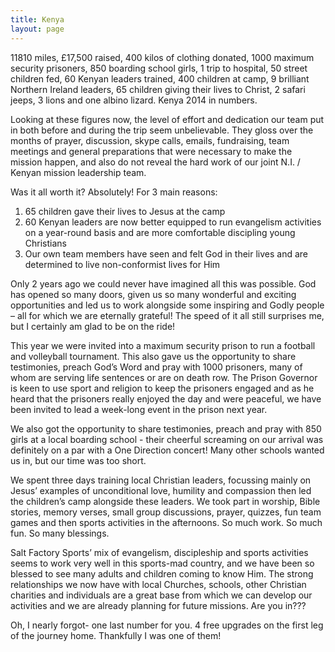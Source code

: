 ```yaml
---
title: Kenya
layout: page
---
```

11810 miles, £17,500 raised, 400 kilos of clothing donated, 1000 maximum security prisoners, 850 boarding school girls, 1 trip to hospital, 50 street children fed, 60 Kenyan leaders trained, 400 children at camp, 9 brilliant Northern Ireland leaders, 65 children giving their lives to Christ, 2 safari jeeps, 3 lions and one albino lizard. Kenya 2014 in numbers. 

Looking at these figures now, the level of effort and dedication our team put in both before and during the trip seem unbelievable. They gloss over the months of prayer, discussion, skype calls, emails, fundraising, team meetings and general preparations that were necessary to make the mission happen, and also do not reveal the hard work of our joint N.I. / Kenyan mission leadership team. 

Was it all worth it? Absolutely! For 3 main reasons:

1. 65 children gave their lives to Jesus at the camp 
2. 60 Kenyan leaders are now better equipped to run evangelism activities on a year-round basis and are more comfortable discipling young Christians
3. Our own team members have seen and felt God in their lives and are determined to live non-conformist lives for Him

Only 2 years ago we could never have imagined all this was possible. God has opened so many doors, given us so many wonderful and exciting opportunities and led us to work alongside some inspiring and Godly people – all for which we are eternally grateful! The speed of it all still surprises me, but I certainly am glad to be on the ride!

This year we were invited into a maximum security prison to run a football and volleyball tournament. This also gave us the opportunity to share testimonies, preach God’s Word and pray with 1000 prisoners, many of whom are serving life sentences or are on death row. The Prison Governor is keen to use sport and religion to keep the prisoners engaged and as he heard that the prisoners really enjoyed the day and were peaceful, we have been invited to lead a week-long event in the prison next year. 

We also got the opportunity to share testimonies, preach and pray with 850 girls at a local boarding school - their cheerful screaming on our arrival was definitely on a par with a One Direction concert! Many other schools wanted us in, but our time was too short.

We spent three days training local Christian leaders, focussing mainly on Jesus’ examples of unconditional love, humility and compassion then led the children’s camp alongside these leaders. We took part in worship, Bible 
stories, memory verses, small group discussions, prayer, quizzes, fun team games and then sports activities in the afternoons. So much work. So much fun. So many blessings.

Salt Factory Sports’ mix of evangelism, discipleship and sports activities seems to work very well in this sports-mad country, and we have been so blessed to see many adults and children coming to know Him. The strong relationships we now have with local Churches, schools, other Christian charities and individuals are a great base from which we can develop our activities and we are already planning for future missions. Are you in???

Oh, I nearly forgot- one last number for you. 4 free upgrades on the first leg of the journey home. Thankfully I was one of them!